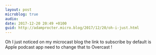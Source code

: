 ```yaml
---
layout: post
microblog: true
audio: 
date: 2017-12-20 20:49 +0100
guid: http://adamprocter.micro.blog/2017/12/20/oh-i-just.html
---
```

Oh I just noticed on my microcast blog the link to subscribe by default is Apple podcast app need to change that to Overcast ! 
